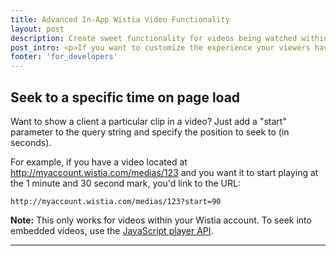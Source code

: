 ```yaml
---
title: Advanced In-App Wistia Video Functionality
layout: post
description: Create sweet functionality for videos being watched within the Wistia app.
post_intro: <p>If you want to customize the experience your viewers have when watching videos inside your Wistia account, start here.</p>
footer: 'for_developers'
---
```


## Seek to a specific time on page load

Want to show a client a particular clip in a video? Just add a "start" parameter to the query string and specify the position to seek to (in seconds).

For example, if you have a video located at http://myaccount.wistia.com/medias/123 and you want it to start playing at the 1 minute and 30 second mark, you'd link to the URL:
	
<pre><code class="language-vim">http://myaccount.wistia.com/medias/123?start=90</code></pre>

**Note:** This only works for videos within your Wistia account. To seek into embedded videos, use the [JavaScript player API](http://wistia.com/doc/player-api).

---
